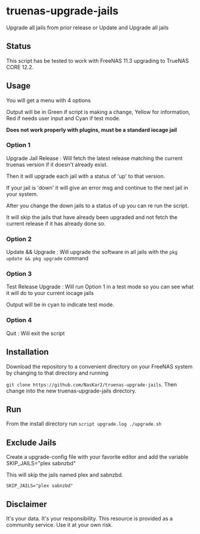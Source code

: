 # truenas-upgrade-jails
Upgrade all jails from prior release or Update and Upgrade all jails

## Status

This script has be tested to  work with FreeNAS 11.3 upgrading to TrueNAS CORE 12.2.

## Usage

You will get a menu with 4 options

Output will be in Green if script is making a change, Yellow for information, Red if needs user input and Cyan if test mode.

**Does not work properly with plugins, must be a standard iocage jail**

### Option 1

Upgrade Jail Release : Will fetch the latest release matching the current truenas version if it doesn't already exist.  

Then it will upgrade each jail with a status of 'up' to that version.

If your jail is 'down' it will give an error msg and continue to the next jail in your system.

After you change the down jails to a status of up you can re run the script.

It will skip the jails that have already been upgraded and not fetch the current release if it has already done so.

### Option 2

Update && Upgrade : Will upgrade the software in all jails with the `pkg update && pkg upgrade` command

### Option 3

Test Release Upgrade : Will run Option 1 in a test mode so you can see what it will do to your current iocage jails

Output will be in cyan to indicate test mode.

### Option 4

Quit : Will exit the script

## Installation

Download the repository to a convenient directory on your FreeNAS system by changing to that directory and running

`git clone https://github.com/NasKar2/truenas-upgrade-jails`.  Then change into the new truenas-upgrade-jails directory.

## Run

From the install directory run
`script upgrade.log ./upgrade.sh`

## Exclude Jails

Create a upgrade-config file with your favorite editor and add the variable SKIP_JAILS="plex sabnzbd"

This will skip the jails named plex and sabnzbd.

```
SKIP_JAILS="plex sabnzbd"
```

## Disclaimer
It's your data. It's your responsibility. This resource is provided as a community service. Use it at your own risk.
